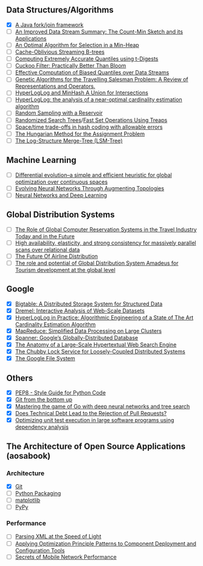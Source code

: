 ## Data Structures/Algorithms

- [x] [A Java fork/join framework](http://gee.cs.oswego.edu/dl/papers/fj.pdf)
- [ ] [An Improved Data Stream Summary: The Count-Min Sketch and its Applications](https://www.cse.unsw.edu.au/~cs9314/07s1/lectures/Lin_CS9314_References/cm-latin.pdf)
- [ ] [An Optimal Algorithm for Selection in a Min-Heap](http://www.sciencedirect.com/science/article/pii/S0890540183710308)
- [ ] [Cache-Oblivious Streaming B-trees](http://supertech.csail.mit.edu/papers/sbtree.pdf)
- [ ] [Computing Extremely Accurate Quantiles using t-Digests](https://raw.githubusercontent.com/tdunning/t-digest/master/docs/t-digest-paper/histo.pdf)
- [ ] [Cuckoo Filter: Practically Better Than Bloom](http://www.pdl.cmu.edu/PDL-FTP/FS/cuckoo-conext2014.pdf)
- [ ] [Effective Computation of Biased Quantiles over Data Streams](http://www.cs.rutgers.edu/~muthu/bquant.pdf)
- [ ] [Genetic Algorithms for the Travelling Salesman Problem: A Review of Representations and Operators.](http://www.dca.fee.unicamp.br/~gomide/courses/EA072/artigos/Genetic_Algorithm_TSPR_eview_Larranaga_1999.pdf)
- [ ] [HyperLogLog and MinHash A Union for Intersections](http://tech.adroll.com/media/hllminhash.pdf)
- [ ] [HyperLogLog: the analysis of a near-optimal cardinality estimation algorithm](http://algo.inria.fr/flajolet/Publications/FlFuGaMe07.pdf)
- [ ] [Random Sampling with a Reservoir](https://www.cs.umd.edu/~samir/498/vitter.pdf)
- [ ] [Randomized Search Trees](https://faculty.washington.edu/aragon/pubs/rst89.pdf)/[Fast Set Operations Using Treaps](https://www.cs.cmu.edu/~scandal/papers/treaps-spaa98.pdf)
- [ ] [Space/time trade-offs in hash coding with allowable errors](https://www.cs.upc.edu/~diaz/p422-bloom.pdf)
- [ ] [The Hungarian Method for the Assignment Problem](https://tom.host.cs.st-andrews.ac.uk/CS3052-CC/Practicals/Kuhn.pdf)
- [ ] [The Log-Structure Merge-Tree (LSM-Tree)](http://www.cs.umb.edu/~poneil/lsmtree.pdf)

## Machine Learning

- [ ] [Differential evolution–a simple and efficient heuristic for global optimization over continuous spaces](https://bitbucket.org/12er/pso/src/b448ff0db375c1ac0c55855e9f19aced08b44ca6/doc/literature/heuristic%20Search/Differential%20Evolution%20-%20a%20simple%20and%20efficient%20heuristic%20for%20global%20optimization%20over%20continuous%20spaces.pdf)
- [ ] [Evolving Neural Networks Through Augmenting Topologies](http://nn.cs.utexas.edu/downloads/papers/stanley.ec02.pdf)
- [ ] [Neural Networks and Deep Learning](http://neuralnetworksanddeeplearning.com/)

## Global Distribution Systems

- [ ] [The Role of Global Computer Reservation Systems in the Travel Industry Today and in the Future](http://aws.iwi.uni-leipzig.de/em/fileadmin/user_upload/doc/Issues/Volume_06/Issue_02/The_Role_of_Global_Computer_Reservation.pdf)
- [ ] [High availability, elasticity, and strong consistency for massively parallel scans over relational data](http://link.springer.com/content/pdf/10.1007%2Fs00778-013-0343-9.pdf)
- [ ] [The Future Of Airline Distribution](http://www.iata.org/whatwedo/stb/Documents/future-airline-distribution-report.pdf)
- [ ] [The role and potential of Global Distribution System Amadeus for Tourism development at the global level](http://www.degruyter.com/dg/viewarticle.fullcontentlink:pdfeventlink/$002fj$002fsjas.2013.10.issue-1$002fsjas1301028r$002fsjas1301028r.pdf?t:ac=j$002fsjas.2013.10.issue-1$002fsjas1301028r$002fsjas1301028r.xml)

## Google
- [x] [Bigtable: A Distributed Storage System for Structured Data](http://research.google.com/archive/bigtable-osdi06.pdf)
- [x] [Dremel: Interactive Analysis of Web-Scale Datasets](https://static.googleusercontent.com/media/research.google.com/en//pubs/archive/36632.pdf)
- [x] [HyperLogLog in Practice: Algorithmic Engineering of a State of The Art Cardinality Estimation Algorithm](https://static.googleusercontent.com/media/research.google.com/en//pubs/archive/40671.pdf)
- [x] [MapReduce: Simplified Data Processing on Large Clusters](http://research.google.com/archive/mapreduce-osdi04.pdf)
- [x] [Spanner: Google’s Globally-Distributed Database](http://static.googleusercontent.com/media/research.google.com/en/us/archive/spanner-osdi2012.pdf)
- [x] [The Anatomy of a Large-Scale Hypertextual Web Search Engine](http://ilpubs.stanford.edu:8090/361/1/1998-8.pdf)
- [x] [The Chubby Lock Service for Loosely-Coupled Distributed Systems](https://static.googleusercontent.com/media/research.google.com/en//archive/chubby-osdi06.pdf)
- [x] [The Google File System](http://research.google.com/archive/gfs-sosp2003.pdf)

## Others
- [x] [PEP8 - Style Guide for Python Code](https://www.python.org/dev/peps/pep-0008/)
- [x] [Git from the bottom up](http://ftp.newartisans.com/pub/git.from.bottom.up.pdf)
- [x] [Mastering the game of Go with deep neural networks and tree search](http://www.nature.com/nature/journal/v529/n7587/full/nature16961.html)
- [x] [Does Technical Debt Lead to the Rejection of Pull Requests?](http://professores.dcc.ufla.br/~terra/publications_files/2016_sbsi.pdf)
- [x] [Optimizing unit test execution in large software programs using dependency analysis](https://people.csail.mit.edu/nickolai/papers/kim-tao.pdf)

## The Architecture of Open Source Applications (aosabook)

### Architecture
- [x] [Git](http://aosabook.org/en/git.html)
- [ ] [Python Packaging](http://aosabook.org/en/packaging.html)
- [ ] [matplotlib](http://aosabook.org/en/matplotlib.html)
- [ ] [PyPy](http://aosabook.org/en/pypy.html)

### Performance
- [ ] [Parsing XML at the Speed of Light](http://aosabook.org/en/posa/parsing-xml-at-the-speed-of-light.html)
- [ ] [Applying Optimization Principle Patterns to Component Deployment and Configuration Tools](http://aosabook.org/en/posa/applying-optimization-principle-patterns-to-component-deployment-and-configuration-tools.html)
- [ ] [Secrets of Mobile Network Performance](http://aosabook.org/en/posa/secrets-of-mobile-network-performance.html)
